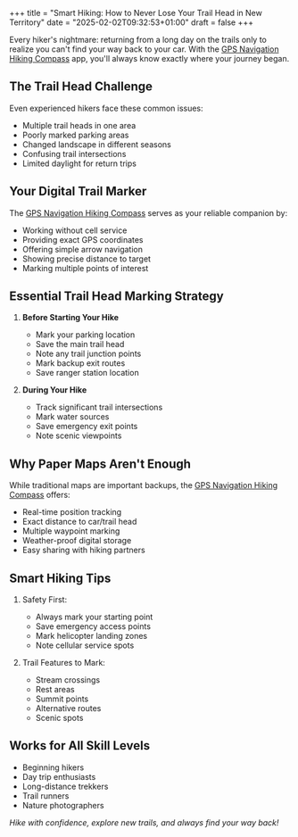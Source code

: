 +++
title = "Smart Hiking: How to Never Lose Your Trail Head in New Territory"
date = "2025-02-02T09:32:53+01:00"
draft = false
+++

Every hiker's nightmare: returning from a long day on the trails only to realize you can't find your way back to your car. With the [GPS Navigation Hiking Compass](https://apps.apple.com/us/app/gps-navigation-hiking-compass/id791684332) app, you'll always know exactly where your journey began.

## The Trail Head Challenge

Even experienced hikers face these common issues:
- Multiple trail heads in one area
- Poorly marked parking areas
- Changed landscape in different seasons
- Confusing trail intersections
- Limited daylight for return trips

## Your Digital Trail Marker

The [GPS Navigation Hiking Compass](https://apps.apple.com/us/app/gps-navigation-hiking-compass/id791684332) serves as your reliable companion by:
- Working without cell service
- Providing exact GPS coordinates
- Offering simple arrow navigation
- Showing precise distance to target
- Marking multiple points of interest

## Essential Trail Head Marking Strategy

1. **Before Starting Your Hike**
   - Mark your parking location
   - Save the main trail head
   - Note any trail junction points
   - Mark backup exit routes
   - Save ranger station location

2. **During Your Hike**
   - Track significant trail intersections
   - Mark water sources
   - Save emergency exit points
   - Note scenic viewpoints

## Why Paper Maps Aren't Enough

While traditional maps are important backups, the [GPS Navigation Hiking Compass](https://apps.apple.com/us/app/gps-navigation-hiking-compass/id791684332) offers:
- Real-time position tracking
- Exact distance to car/trail head
- Multiple waypoint marking
- Weather-proof digital storage
- Easy sharing with hiking partners

## Smart Hiking Tips

1. Safety First:
   - Always mark your starting point
   - Save emergency access points
   - Mark helicopter landing zones
   - Note cellular service spots

2. Trail Features to Mark:
   - Stream crossings
   - Rest areas
   - Summit points
   - Alternative routes
   - Scenic spots

## Works for All Skill Levels

- Beginning hikers
- Day trip enthusiasts
- Long-distance trekkers
- Trail runners
- Nature photographers

*Hike with confidence, explore new trails, and always find your way back!*